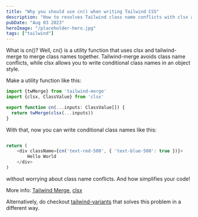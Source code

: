 ```yaml
---
title: "Why you should use cn() when writing Tailwind CSS" 
description: "How to resolves Tailwind class name conflicts with clsx and twMerge"
pubDate: "Aug 03 2023"
heroImage: "/placeholder-hero.jpg"
tags: ["tailwind"]
---
```



What is cn()? Well, cn() is a utility function that uses clsx and tailwind-merge to merge class names together. Tailwind-merge avoids class name conflicts, while clsx allows you to write conditional class names in an object style.

Make a utility function like this:

```js
import {twMerge} from 'tailwind-merge'
import {clsx, ClassValue} from 'clsx'

export function cn(...inputs: ClassValue[]) {
  return twMerge(clsx(...inputs))
}

```

With that, now you can write conditional class names like this:

```ts

return (
    <div className={cn('text-red-500', { 'text-blue-500': true })}>
        Hello World
    </div>
)

```

without worrying about class name conflicts. And how simplifies your code!

More info: [Tailwind Merge](https://github.com/dcastil/tailwind-merge), [clsx](https://github.com/lukeed/clsx)

Alternatively, do checkout [tailwind-variants](https://www.tailwind-variants.org/) that solves this problem in a different way.